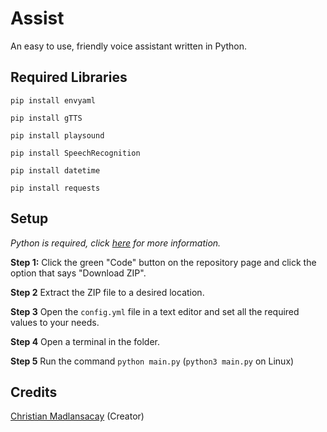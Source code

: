 # Assist
An easy to use, friendly voice assistant written in Python.

## Required Libraries
`pip install envyaml`

`pip install gTTS`

`pip install playsound`

`pip install SpeechRecognition`

`pip install datetime`

`pip install requests`

## Setup
*Python is required, click [here](https://www.python.org/downloads/) for more information.*

**Step 1:**
Click the green "Code" button on the repository page and click the option that says "Download ZIP".

**Step 2**
Extract the ZIP file to a desired location.

**Step 3**
Open the `config.yml` file in a text editor and set all the required values to your needs.

**Step 4**
Open a terminal in the folder.

**Step 5**
Run the command `python main.py` (`python3 main.py` on Linux)

## Credits
[Christian Madlansacay](https://solo.to/christianmadlansacay) (Creator)
